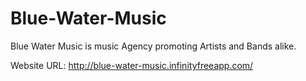 # Blue-Water-Music
Blue Water Music is music Agency promoting Artists and Bands alike.

Website URL: http://blue-water-music.infinityfreeapp.com/

